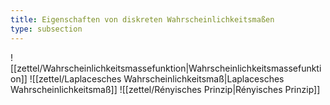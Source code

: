 ```yaml
---
title: Eigenschaften von diskreten Wahrscheinlichkeitsmaßen
type: subsection
---
```


![[zettel/Wahrscheinlichkeitsmassefunktion|Wahrscheinlichkeitsmassefunktion]]
![[zettel/Laplacesches Wahrscheinlichkeitsmaß|Laplacesches Wahrscheinlichkeitsmaß]]
![[zettel/Rényisches Prinzip|Rényisches Prinzip]]